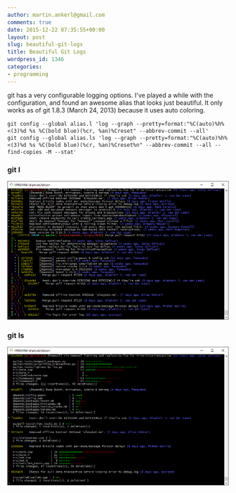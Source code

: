 ```yaml
---
author: martin.ankerl@gmail.com
comments: true
date: 2015-12-22 07:35:55+00:00
layout: post
slug: beautiful-git-logs
title: Beautiful Git Logs
wordpress_id: 1346
categories:
- programming
---
```


git has a very configurable logging options. I've played a while with the configuration, and found an awesome alias that looks just beautiful. It only works as of git 1.8.3 (March 24, 2013) because it uses auto coloring.


    
    
    git config --global alias.l 'log --graph --pretty=format:"%C(auto)%h%<(3)%d %s %C(bold blue)(%cr, %an)%Creset" --abbrev-commit --all'
    git config --global alias.ls 'log --graph --pretty=format:"%C(auto)%h%<(3)%d %s %C(bold blue)(%cr, %an)%Creset%n" --abbrev-commit --all --find-copies -M --stat'
    





### git l


![git_l](/img/2015/12/git_l.png)



### git ls


![git_ls](/img/2015/12/git_ls-1.png)
